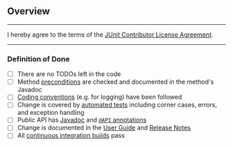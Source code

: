 ## Overview

<!-- Please describe your changes here and list any open questions you might have. -->

---

I hereby agree to the terms of the [JUnit Contributor License Agreement](https://github.com/junit-team/junit5/blob/002a0052926ddee57cf90580fa49bc37e5a72427/CONTRIBUTING.md#junit-contributor-license-agreement).

---

### Definition of Done

- [ ] There are no TODOs left in the code
- [ ] Method [preconditions](https://junit.org/junit5/docs/snapshot/api/org/junit/platform/commons/util/Preconditions.html) are checked and documented in the method's Javadoc
- [ ] [Coding conventions](https://github.com/junit-team/junit5/blob/master/CONTRIBUTING.md#coding-conventions) (e.g. for logging) have been followed
- [ ] Change is covered by [automated tests](https://github.com/junit-team/junit5/blob/master/CONTRIBUTING.md#tests) including corner cases, errors, and exception handling
- [ ] Public API has [Javadoc](https://github.com/junit-team/junit5/blob/master/CONTRIBUTING.md#javadoc) and [`@API` annotations](https://apiguardian-team.github.io/apiguardian/docs/current/api/org/apiguardian/api/API.html)
- [ ] Change is documented in the [User Guide](https://junit.org/junit5/docs/snapshot/user-guide/) and [Release Notes](https://junit.org/junit5/docs/snapshot/user-guide/#release-notes)
- [ ] All [continuous integration builds](https://github.com/junit-team/junit5#continuous-integration-builds) pass
